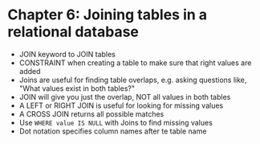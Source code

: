 # Chapter 6: Joining tables in a relational database 

- JOIN keyword to JOIN tables 
- CONSTRAINT when creating a table to make sure that right values are added 
- Joins are useful for finding table overlaps, e.g. asking questions like, "What values exist in both tables?" 
- JOIN will give you just the overlap, NOT all values in both tables 
- A LEFT or RIGHT JOIN is useful for looking for missing values
- A CROSS JOIN returns all possible matches 
- Use `WHERE value IS NULL` with Joins to find missing values 
- Dot notation specifies column names after te table name 